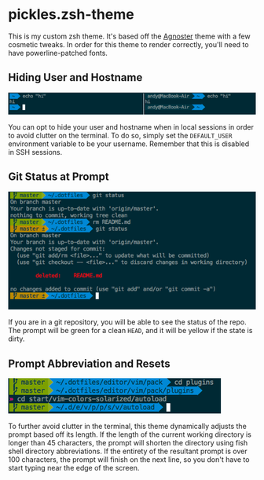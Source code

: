 # pickles.zsh-theme

This is my custom zsh theme. It's based off the
[Agnoster](https://github.com/agnoster/agnoster-zsh-theme) theme with a few
cosmetic tweaks. In order for this theme to render correctly, you'll need to
have powerline-patched fonts.

## Hiding User and Hostname

![Default User](../.images/default_user.png)

You can opt to hide your user and hostname when in local sessions in order to
avoid clutter on the terminal. To do so, simply set the `DEFAULT_USER`
environment variable to be your username. Remember that this is disabled in SSH
sessions.

## Git Status at Prompt

![Git Status](../.images/git_dirty_index.png)

If you are in a git repository, you will be able to see the status of the repo.
The prompt will be green for a clean `HEAD`, and it will be yellow if the state
is dirty.

## Prompt Abbreviation and Resets

![Terminal Prompt Adjustment](../.images/prompt.png)

To further avoid clutter in the terminal, this theme dynamically adjusts the
prompt based off its length. If the length of the current working directory is
longer than 45 characters, the prompt will shorten the directory using fish
shell directory abbreviations. If the entirety of the resultant prompt is over
100 characters, the prompt will finish on the next line, so you don't have to
start typing near the edge of the screen.
